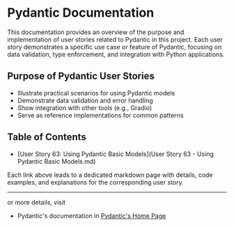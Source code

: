 # Pydantic Documentation

This documentation provides an overview of the purpose and implementation of user stories related to Pydantic in this project. Each user story demonstrates a specific use case or feature of Pydantic, focusing on data validation, type enforcement, and integration with Python applications.

## Purpose of Pydantic User Stories
- Illustrate practical scenarios for using Pydantic models
- Demonstrate data validation and error handling
- Show integration with other tools (e.g., Gradio)
- Serve as reference implementations for common patterns

## Table of Contents

- [User Story 63: Using Pydantic Basic Models](User Story 63 - Using Pydantic Basic Models.md)

Each link above leads to a dedicated markdown page with details, code examples, and explanations for the corresponding user story.

---
or more details, visit 
 - Pydantic's documentation in [Pydantic's Home Page](https://docs.pydantic.dev/latest/)